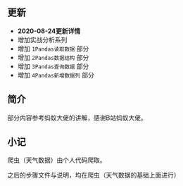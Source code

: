 

## 更新

- **2020-08-24更新详情**
- 增加实战分析系列
- 增加 `1Pandas读取数据` 部分
- 增加 `2Pandas数据结构` 部分
- 增加 `3Pandas查询数据` 部分
- 增加 `4Pandas新增数据列` 部分

## 简介

部分内容参考蚂蚁大佬的讲解，感谢B站蚂蚁大佬。

## 小记

爬虫（天气数据）由个人代码爬取。

之后的步骤文件与说明，均在爬虫（天气数据的基础上面进行）